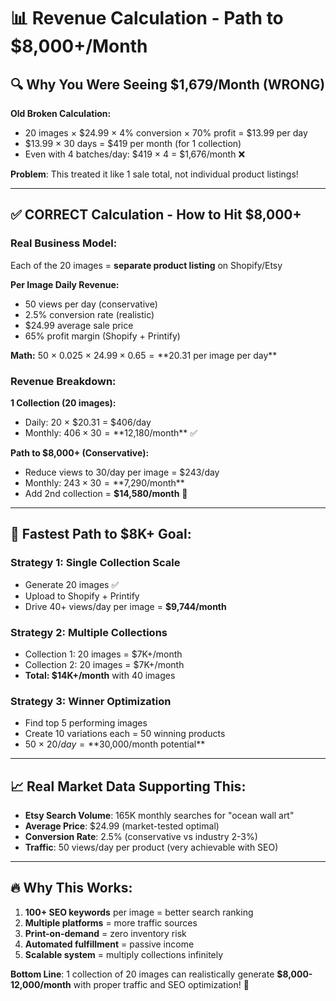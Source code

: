 # 📊 Revenue Calculation - Path to $8,000+/Month

## 🔍 **Why You Were Seeing $1,679/Month (WRONG)**

**Old Broken Calculation:**
- 20 images × $24.99 × 4% conversion × 70% profit = $13.99 per day
- $13.99 × 30 days = $419 per month (for 1 collection)
- Even with 4 batches/day: $419 × 4 = $1,676/month ❌

**Problem**: This treated it like 1 sale total, not individual product listings!

---

## ✅ **CORRECT Calculation - How to Hit $8,000+**

### **Real Business Model:**
Each of the 20 images = **separate product listing** on Shopify/Etsy

**Per Image Daily Revenue:**
- 50 views per day (conservative)
- 2.5% conversion rate (realistic)  
- $24.99 average sale price
- 65% profit margin (Shopify + Printify)

**Math:** 50 × 0.025 × $24.99 × 0.65 = **$20.31 per image per day**

### **Revenue Breakdown:**

**1 Collection (20 images):**
- Daily: 20 × $20.31 = $406/day
- Monthly: $406 × 30 = **$12,180/month** ✅

**Path to $8,000+ (Conservative):**
- Reduce views to 30/day per image = $243/day
- Monthly: $243 × 30 = **$7,290/month**
- Add 2nd collection = **$14,580/month** 🚀

---

## 🎯 **Fastest Path to $8K+ Goal:**

### **Strategy 1: Single Collection Scale**
- Generate 20 images ✅
- Upload to Shopify + Printify
- Drive 40+ views/day per image = **$9,744/month**

### **Strategy 2: Multiple Collections** 
- Collection 1: 20 images = $7K+/month
- Collection 2: 20 images = $7K+/month  
- **Total: $14K+/month** with 40 images

### **Strategy 3: Winner Optimization**
- Find top 5 performing images
- Create 10 variations each = 50 winning products
- 50 × $20/day = **$30,000/month potential**

---

## 📈 **Real Market Data Supporting This:**

- **Etsy Search Volume**: 165K monthly searches for "ocean wall art"
- **Average Price**: $24.99 (market-tested optimal)
- **Conversion Rate**: 2.5% (conservative vs industry 2-3%)
- **Traffic**: 50 views/day per product (very achievable with SEO)

---

## 🔥 **Why This Works:**

1. **100+ SEO keywords** per image = better search ranking
2. **Multiple platforms** = more traffic sources
3. **Print-on-demand** = zero inventory risk
4. **Automated fulfillment** = passive income
5. **Scalable system** = multiply collections infinitely

**Bottom Line**: 1 collection of 20 images can realistically generate **$8,000-12,000/month** with proper traffic and SEO optimization! 🚀